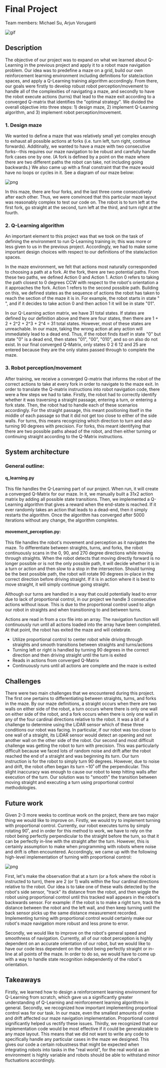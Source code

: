 # Final Project

Team members: Michael Su, Arjun Voruganti

![gif](https://github.com/mi-s/final_project/blob/main/maze_run.gif)

## Description

The objective of our project was to expand on what we learned about Q-Learning in the previous project and apply it to a robot maze navigation problem. Our idea was to predefine a maze on a grid, build our own reinforcement learning environment including definitions for state/action spaces, and apply a Q-Learning training algorithm accordingly. From there, our goals were firstly to develop robust robot perception/movement to handle all of the complexities of navigating a maze, and secondly to have the robot execute actions (turns) that lead to the maze exit according to a converged Q-matrix that identifies the "optimal strategy". We divided the overall objective into three steps: 1) design maze, 2) implement Q-Learning algorithm, and 3) implement robot perception/movement.

### 1. Design maze

We wanted to define a maze that was relatively small yet complex enough to exhaust all possible actions at forks (i.e. turn left, turn right, continue forwards). Additinally, we wanted to have a maze with two consecutive forks--this requires our maze navigation to be robust and carefully handle fork cases one by one. (A fork is defined by a point on the maze where there are two different paths the robot can take, not including going backwards.) We also came up with a final constraint that the maze would have no loops or cycles in it. See a diagram of our maze below:

![png](https://github.com/mi-s/final_project/blob/main/maze%20layout.png)

In this maze, there are four forks, and the last three come consecutively after each other. Thus, we were convinced that this particular maze layout was reasonably complex to test our code on. The robot is to turn left at the first fork, go straight at the second, turn left at the third, and turn right at the fourth.

### 2. Q-Learning algorithm

An important element to this project was that we took on the task of defining the environment to run Q-Learning training in; this was more or less given to us in the previous project. Accordingly, we had to make some important design choices with respect to our definitions of the state/action spaces. 

In the maze environment, we felt that actions most naturally corresponded to choosing a path at a fork.   At the fork, there are two potential paths.  From these two paths, we defined Action 0 and Action 1. Action 0 refers to taking the path closest to 0 degrees CCW with respect to the robot's orientation a it approaches the fork.  Action 1 refers to the second possible path.  Building on this, we defined states as the sequence of actions the robot has taken to reach the section of the maze it is in.  For example, the robot starts in state " ", and if it decides to take action 0 and then action 1 it will be in state "01".

In our Q-Learning action matrix, we have 31 total states.  If states are defined by our definition above and there are four states, then there are 1 + 2 + 2^2 + 2^3 + 2^4 = 31 total states.  However, most of these states are unreachable.  In our maze, taking the wrong action at any action will immediately lead to a dead end.  Thus, if the robot finds itself in state "0" but state "0" is a dead end, then states "01", "00", "010", and so on also do not exist.  In our final converged Q-Matrix, only states 0 2 6 12 and 25 are entered because they are the only states passed through to complete the maze.


### 3. Robot perception/movement

After training, we receive a converged Q-matrix that informs the robot of the correct actions to take at every fork in order to navigate to the maze exit. In order to translate the Q-matrix instructions into robot navigation code, there were a few steps we had to take. Firstly, the robot had to correctly identify whether it was traversing a straight passage, entering a turn, or entering a fork state. Then, the robot had to handle each of these scenarios accordingly. For the straight passage, this meant positioning itself in the middle of each passage so that it did not get too close to either of the side walls. For turns, this means recognizing which direction to turn and also turning 90 degrees with precision. For forks, this meant identifying that there are two possible paths ahead of the robot, and then either turning or continuing straight according to the Q-Matrix instructions. 

## System architecture

### General outline:

#### q_learning.py
This file handles the Q-Learning part of our project.  When run, it will create a converged Q-Matrix for our maze.  In it, we manually built a 31x2 action matrix by adding all possible state transitions.  Then, we implemented a Q-Learning algorithm that gives a reward when the end-state is reached.  If it ever randomly takes an action that leads to a dead-end, then it simply restarts the algorithm.  Once the algorithm has converged after 5000 iterations without any change, the algorithm completes.

#### movement_perception.py:
This file handles the robot's movement and perception as it navigates the maze.  To differentiate between straights, turns, and forks, the robot continuously scans in the 0, 90, and 270 degree directions while moving through straights.  When the robot detects that moving directly forward is no longer possible or is not the only possible path, it will  decide whether it is in a turn or action and then slow to a stop in the intersection.  Should turning be the best possible path, the robot will rotate 90 degrees in-place in the correct direction before driving straight.  If it is in action where it is best to move straight, it will simply continue going straight. 

Although our turns are handled in a way that could potentially lead to error due to lack of proportional control, in our project we handle 3 consecutive actions without issue.  This is due to the proportional control used to align our robot in straights and when transitioning to and between turns.

Actions are read in from a csv file into an array.  The navigation function will continuously run until all actions loaded into the array have been completed.  At that point, the robot has exited the maze and will celebrate.

- Utilize proportional control to center robot while driving through straights and smooth transitions between straights and turns/actions
- Turning left or right is handled by turning 90 degrees in the correct direction and then driving straight until the turn is exited
- Reads in actions from converged Q-Matrix
- Continuously runs until all actions are complete and the maze is exited


## Challenges

There were two main challenges that we encountered during this project. The first one pertains to differentiating between straights, turns, and forks in the maze. By our maze definitions, a straight occurs when there are two walls on either side of the robot, a turn occurs where there is only one wall on either side of the robot, and a fork occurs when there is only one wall in any of the four cardinal directions relative to the robot. It was a bit of a challenge to determine using the LiDAR sensor which of these three conditions our robot was facing. In particular, if our robot was too close to one wall of a straight, its LiDAR sensor would detect an opening and not another wall on the other side of the robot. Our second and most difficult challenge was getting the robot to turn with precision. This was particularly difficult because we faced lots of random noise and drift after the robot reached the end of a straight and was beginning its turn. Our turn instruction is for the robot to simply turn 90 degrees. However, due to noise and drift, the robot often began its turn ~10˚ off the perpendicular. This slight inaccuracy was enough to cause our robot to keep hitting walls after execution of the turn. Our solution was to "smooth" the transition between moving straight and executing a turn using proportional control methodologies.

## Future work

Given 2-3 more weeks to continue work on the project, there are two major thing we would like to improve on. Firstly, we would try to implement turning with proportional control. Currently, our robot executes turns by simply rotating 90˚, and in order for this method to work, we have to rely on the robot being perfectly perpendicular to the straight before the turn, so that it can be perfectly in-line with the straight after the turn. However, this is certainly assumption to make when programming with robots where noise and drift is often encountered. Accordingly, we came up with the following high-level implementation of turning with proportional control:

![png](https://github.com/mi-s/final_project/blob/main/proportional_control_turn_idea.png)

First, let's make the observation that at a turn (or a fork where the robot is instructed to turn), there are 2 (or 1) walls within the four cardinal directions relative to the robot. Our idea is to take one of these walls detected by the robot's side sensor, "track" its distance from the robot, and then wiggle the robot using proportional control until this tracked wall appears in the robot's backwards sensor. For example: if the robot is to make a right turn, track the distance between the robot and the left wall, and then keep turning until the back sensor picks up the same distance measurement recorded. Implementing turning with proportional control would certainly make our robot's maze navigation more robust and less prone to error.

Secondly, we would like to improve on the robot's general speed and smoothness of navigation. Currently, all of our robot perception is highly dependent on an accurate orientation of our robot, but we would like to have our code less dependent on the robot being perfectly straight or in-line at all points of the maze. In order to do so, we would have to come up with a way to handle state recognition independently of the robot's orientation.

## Takeaways

Firstly, we learned how to design a reinforcement learning environment for Q-Learning from scratch, which gave us a significantly greater understanding of Q-Learning and reinforcement learning algorithms in general. Secondly, we recognized how important implementing proportioal control was for our task. In our maze, even the smallest amounts of noise and drift affected our maze navigation implementation. Proportional control significantly helped us rectify these issues. Thirdly, we recognized that our implementation code would be most effective if it could be generalizable to any maze layout. This means that we did not want to write any code to specifically handle any particular cases in the maze we designed. This gives our code a certain robustness that might be expected when integrating robots into tasks in the "real world", for the real world as an environment is highly variable and robots should be able to withstand minor fluctuations accordingly.


